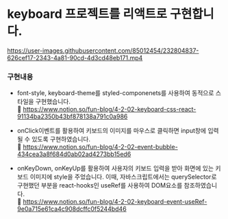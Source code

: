 # keyboard 프로젝트를 리액트로 구현합니다.
https://user-images.githubusercontent.com/85012454/232804837-626cef17-2343-4a81-90cd-4d3cd48eb171.mp4


### 구현내용
- font-style, keyboard-theme를 styled-componenets를 사용하여 동적으로 스타일을 구현했습니다. <br>
  🔎 https://www.notion.so/fun-blog/4-2-02-keyboard-css-react-91134ba2350b43bf878138a791c0a986

- onClick이벤트를 활용하여 키보드의 이미지를 마우스로 클릭하면 input창에 입력될 수 있도록 구현하였습니다.<br>
  🔎 https://www.notion.so/fun-blog/4-2-02-event-bubble-434cea3a8f684d0ab02ad4273bb15ed6 <br>
  
- onKeyDown, onKeyUp를 활용하여 사용자의 키보드 입력을 받아 화면에 있는 키보드 이미지에 style을 주었습니다. 이때, 자바스크립트에서는 querySelector로 구현했던 부분을 react-hooks인 useRef를 사용하여 DOM요소를 참조하였습니다. <br>
  🔎 https://www.notion.so/fun-blog/4-2-02-keyboard-event-useRef-9e0a715e61ca4c908dcffc0f5244bd46
